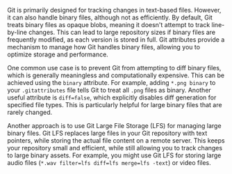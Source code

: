 Git is primarily designed for tracking changes in text-based files. However, it can also handle binary files, although not as efficiently. By default, Git treats binary files as opaque blobs, meaning it doesn't attempt to track line-by-line changes. This can lead to large repository sizes if binary files are frequently modified, as each version is stored in full. Git attributes provide a mechanism to manage how Git handles binary files, allowing you to optimize storage and performance.

One common use case is to prevent Git from attempting to diff binary files, which is generally meaningless and computationally expensive. This can be achieved using the `binary` attribute. For example, adding `*.png binary` to your `.gitattributes` file tells Git to treat all `.png` files as binary. Another useful attribute is `diff=false`, which explicitly disables diff generation for specified file types. This is particularly helpful for large binary files that are rarely changed.

Another approach is to use Git Large File Storage (LFS) for managing large binary files. Git LFS replaces large files in your Git repository with text pointers, while storing the actual file content on a remote server. This keeps your repository small and efficient, while still allowing you to track changes to large binary assets. For example, you might use Git LFS for storing large audio files (`*.wav filter=lfs diff=lfs merge=lfs -text`) or video files.